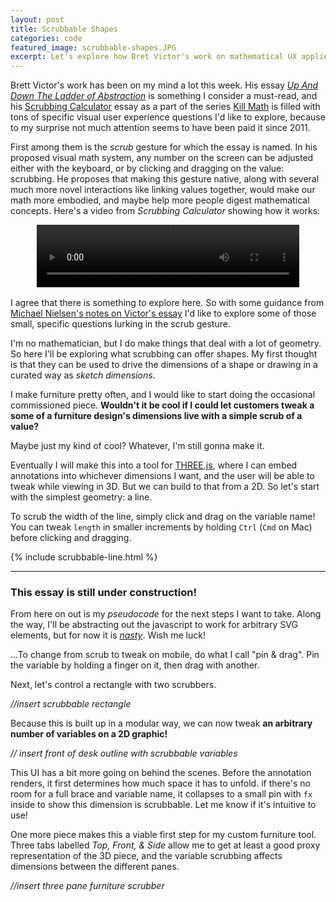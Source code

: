 ```yaml
---
layout: post
title: Scrubbable Shapes
categories: code
featured_image: scrubbable-shapes.JPG
excerpt: Let's explore how Bret Victor's work on mathematical UX applies to geometry generated with D3.js.
---
```


Brett Victor's work has been on my mind a lot this week. His essay _[Up And Down The Ladder of Abstraction](http://worrydream.com/#!2/LadderOfAbstraction)_ is something I consider a must-read, and his [Scrubbing Calculator](http://worrydream.com/ScrubbingCalculator/) essay as a part of the series [Kill Math](http://worrydream.com/#!/KillMath) is filled with tons of specific visual user experience questions I'd like to explore, because to my surprise not much attention seems to have been paid it since 2011.

First among them is the _scrub_ gesture for which the essay is named. In his proposed visual math system, any number on the screen can be adjusted either with the keyboard, or by clicking and dragging on the value: scrubbing. He proposes that making this gesture native, along with several much more novel interactions like linking values together, would make our math more embodied, and maybe help more people digest mathematical concepts. Here's a video from _Scrubbing Calculator_ showing how it works:

<div style="text-align: center; margin-bottom: 1rem;">
	<video id="va" style='width: 100%; max-width: 420px; max-height: 100;' controls autoplay>
		<source src="http://worrydream.com/ScrubbingCalculator/Movies/TripAdjust.mov" type="video/quicktime">
		<source src="http://worrydream.com/ScrubbingCalculator/Movies/TripAdjust.webm" type="video/webm">
	</video>
</div>

I agree that there is something to explore here. So with some guidance from [Michael Nielsen's notes on Victor's essay](http://mnielsen.github.io/notes/kill_math/kill_math.html) I'd like to explore some of those small, specific questions lurking in the scrub gesture.

I'm no mathematician, but I do make things that deal with a lot of geometry. So here I'll be exploring what scrubbing can offer shapes. My first thought is that they can be used to drive the dimensions of a shape or drawing in a curated way as _sketch dimensions_.

I make furniture pretty often, and I would like to start doing the occasional commissioned piece. __Wouldn't it be cool if I could let customers tweak a some of a furniture design's dimensions live with a simple scrub of a value?__

Maybe just my kind of cool? Whatever, I'm still gonna make it.

Eventually I will make this into a tool for [THREE.js](http://threejs.org), where I can embed annotations into whichever dimensions I want, and the user will be able to tweak while viewing in 3D. But we can build to that from a 2D. So let's start with the simplest geometry: a line.

To scrub the width of the line, simply click and drag on the variable name! You can tweak `length` in smaller increments by holding `Ctrl` (`Cmd` on Mac) before clicking and dragging.

{% include scrubbable-line.html %}

---

### This essay is still under construction!
From here on out is my _pseudocode_ for the next steps I want to take. Along the way, I'll be abstracting out the javascript to work for arbitrary SVG elements, but for now it is _[nasty](/assets/js/scrubbable-line.js)_. Wish me luck!

...To change from scrub to tweak on mobile, do what I call "pin & drag". Pin the variable by holding a finger on it, then drag with another.

Next, let's control a rectangle with two scrubbers.

_//insert scrubbable rectangle_

Because this is built up in a modular way, we can now tweak **an arbitrary number of variables on a 2D graphic!**

_// insert front of desk outline with scrubbable variables_

This UI has a bit more going on behind the scenes. Before the annotation renders, it first determines how much space it has to unfold. if there's no room for a full brace and variable name, it collapses to a small pin with `fx` inside to show this dimension is scrubbable. Let me know if it's intuitive to use!

One more piece makes this a viable first step for my custom furniture tool. Three tabs labelled _Top, Front, & Side_ allow me to get at least a good proxy representation of the 3D piece, and the variable scrubbing affects dimensions between the different panes.

_//insert three pane furniture scrubber_
